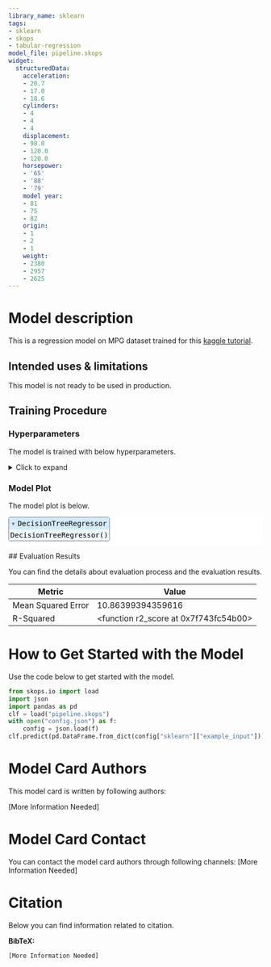 ```yaml
---
library_name: sklearn
tags:
- sklearn
- skops
- tabular-regression
model_file: pipeline.skops
widget:
  structuredData:
    acceleration:
    - 20.7
    - 17.0
    - 18.6
    cylinders:
    - 4
    - 4
    - 4
    displacement:
    - 98.0
    - 120.0
    - 120.0
    horsepower:
    - '65'
    - '88'
    - '79'
    model year:
    - 81
    - 75
    - 82
    origin:
    - 1
    - 2
    - 1
    weight:
    - 2380
    - 2957
    - 2625
---
```


# Model description

This is a regression model on MPG dataset trained for this [kaggle tutorial](https://www.kaggle.com/unofficialmerve/persisting-your-scikit-learn-model-using-skops/).

## Intended uses & limitations

This model is not ready to be used in production.

## Training Procedure

### Hyperparameters

The model is trained with below hyperparameters.

<details>
<summary> Click to expand </summary>

| Hyperparameter           | Value         |
|--------------------------|---------------|
| ccp_alpha                | 0.0           |
| criterion                | squared_error |
| max_depth                |               |
| max_features             |               |
| max_leaf_nodes           |               |
| min_impurity_decrease    | 0.0           |
| min_samples_leaf         | 1             |
| min_samples_split        | 2             |
| min_weight_fraction_leaf | 0.0           |
| random_state             |               |
| splitter                 | best          |

</details>

### Model Plot

The model plot is below.

<style>#sk-3ea712fc-223a-4e18-9d66-e9fdc5d944b3 {color: black;background-color: white;}#sk-3ea712fc-223a-4e18-9d66-e9fdc5d944b3 pre{padding: 0;}#sk-3ea712fc-223a-4e18-9d66-e9fdc5d944b3 div.sk-toggleable {background-color: white;}#sk-3ea712fc-223a-4e18-9d66-e9fdc5d944b3 label.sk-toggleable__label {cursor: pointer;display: block;width: 100%;margin-bottom: 0;padding: 0.3em;box-sizing: border-box;text-align: center;}#sk-3ea712fc-223a-4e18-9d66-e9fdc5d944b3 label.sk-toggleable__label-arrow:before {content: "▸";float: left;margin-right: 0.25em;color: #696969;}#sk-3ea712fc-223a-4e18-9d66-e9fdc5d944b3 label.sk-toggleable__label-arrow:hover:before {color: black;}#sk-3ea712fc-223a-4e18-9d66-e9fdc5d944b3 div.sk-estimator:hover label.sk-toggleable__label-arrow:before {color: black;}#sk-3ea712fc-223a-4e18-9d66-e9fdc5d944b3 div.sk-toggleable__content {max-height: 0;max-width: 0;overflow: hidden;text-align: left;background-color: #f0f8ff;}#sk-3ea712fc-223a-4e18-9d66-e9fdc5d944b3 div.sk-toggleable__content pre {margin: 0.2em;color: black;border-radius: 0.25em;background-color: #f0f8ff;}#sk-3ea712fc-223a-4e18-9d66-e9fdc5d944b3 input.sk-toggleable__control:checked~div.sk-toggleable__content {max-height: 200px;max-width: 100%;overflow: auto;}#sk-3ea712fc-223a-4e18-9d66-e9fdc5d944b3 input.sk-toggleable__control:checked~label.sk-toggleable__label-arrow:before {content: "▾";}#sk-3ea712fc-223a-4e18-9d66-e9fdc5d944b3 div.sk-estimator input.sk-toggleable__control:checked~label.sk-toggleable__label {background-color: #d4ebff;}#sk-3ea712fc-223a-4e18-9d66-e9fdc5d944b3 div.sk-label input.sk-toggleable__control:checked~label.sk-toggleable__label {background-color: #d4ebff;}#sk-3ea712fc-223a-4e18-9d66-e9fdc5d944b3 input.sk-hidden--visually {border: 0;clip: rect(1px 1px 1px 1px);clip: rect(1px, 1px, 1px, 1px);height: 1px;margin: -1px;overflow: hidden;padding: 0;position: absolute;width: 1px;}#sk-3ea712fc-223a-4e18-9d66-e9fdc5d944b3 div.sk-estimator {font-family: monospace;background-color: #f0f8ff;border: 1px dotted black;border-radius: 0.25em;box-sizing: border-box;margin-bottom: 0.5em;}#sk-3ea712fc-223a-4e18-9d66-e9fdc5d944b3 div.sk-estimator:hover {background-color: #d4ebff;}#sk-3ea712fc-223a-4e18-9d66-e9fdc5d944b3 div.sk-parallel-item::after {content: "";width: 100%;border-bottom: 1px solid gray;flex-grow: 1;}#sk-3ea712fc-223a-4e18-9d66-e9fdc5d944b3 div.sk-label:hover label.sk-toggleable__label {background-color: #d4ebff;}#sk-3ea712fc-223a-4e18-9d66-e9fdc5d944b3 div.sk-serial::before {content: "";position: absolute;border-left: 1px solid gray;box-sizing: border-box;top: 2em;bottom: 0;left: 50%;}#sk-3ea712fc-223a-4e18-9d66-e9fdc5d944b3 div.sk-serial {display: flex;flex-direction: column;align-items: center;background-color: white;padding-right: 0.2em;padding-left: 0.2em;}#sk-3ea712fc-223a-4e18-9d66-e9fdc5d944b3 div.sk-item {z-index: 1;}#sk-3ea712fc-223a-4e18-9d66-e9fdc5d944b3 div.sk-parallel {display: flex;align-items: stretch;justify-content: center;background-color: white;}#sk-3ea712fc-223a-4e18-9d66-e9fdc5d944b3 div.sk-parallel::before {content: "";position: absolute;border-left: 1px solid gray;box-sizing: border-box;top: 2em;bottom: 0;left: 50%;}#sk-3ea712fc-223a-4e18-9d66-e9fdc5d944b3 div.sk-parallel-item {display: flex;flex-direction: column;position: relative;background-color: white;}#sk-3ea712fc-223a-4e18-9d66-e9fdc5d944b3 div.sk-parallel-item:first-child::after {align-self: flex-end;width: 50%;}#sk-3ea712fc-223a-4e18-9d66-e9fdc5d944b3 div.sk-parallel-item:last-child::after {align-self: flex-start;width: 50%;}#sk-3ea712fc-223a-4e18-9d66-e9fdc5d944b3 div.sk-parallel-item:only-child::after {width: 0;}#sk-3ea712fc-223a-4e18-9d66-e9fdc5d944b3 div.sk-dashed-wrapped {border: 1px dashed gray;margin: 0 0.4em 0.5em 0.4em;box-sizing: border-box;padding-bottom: 0.4em;background-color: white;position: relative;}#sk-3ea712fc-223a-4e18-9d66-e9fdc5d944b3 div.sk-label label {font-family: monospace;font-weight: bold;background-color: white;display: inline-block;line-height: 1.2em;}#sk-3ea712fc-223a-4e18-9d66-e9fdc5d944b3 div.sk-label-container {position: relative;z-index: 2;text-align: center;}#sk-3ea712fc-223a-4e18-9d66-e9fdc5d944b3 div.sk-container {/* jupyter's `normalize.less` sets `[hidden] { display: none; }` but bootstrap.min.css set `[hidden] { display: none !important; }` so we also need the `!important` here to be able to override the default hidden behavior on the sphinx rendered scikit-learn.org. See: https://github.com/scikit-learn/scikit-learn/issues/21755 */display: inline-block !important;position: relative;}#sk-3ea712fc-223a-4e18-9d66-e9fdc5d944b3 div.sk-text-repr-fallback {display: none;}</style><div id="sk-3ea712fc-223a-4e18-9d66-e9fdc5d944b3" class="sk-top-container" style="overflow: auto;"><div class="sk-text-repr-fallback"><pre>DecisionTreeRegressor()</pre><b>Please rerun this cell to show the HTML repr or trust the notebook.</b></div><div class="sk-container" hidden><div class="sk-item"><div class="sk-estimator sk-toggleable"><input class="sk-toggleable__control sk-hidden--visually" id="37ade0f5-01f0-4181-acab-e7150c3b5fa2" type="checkbox" checked><label for="37ade0f5-01f0-4181-acab-e7150c3b5fa2" class="sk-toggleable__label sk-toggleable__label-arrow">DecisionTreeRegressor</label><div class="sk-toggleable__content"><pre>DecisionTreeRegressor()</pre></div></div></div></div></div>

## Evaluation Results

You can find the details about evaluation process and the evaluation results.



| Metric             | Value                                 |
|--------------------|---------------------------------------|
| Mean Squared Error | 10.86399394359616                     |
| R-Squared          | <function r2_score at 0x7f743fc54b00> |

# How to Get Started with the Model

Use the code below to get started with the model.

```python
from skops.io import load
import json
import pandas as pd
clf = load("pipeline.skops")
with open("config.json") as f:
    config = json.load(f)
clf.predict(pd.DataFrame.from_dict(config["sklearn"]["example_input"]))
```


# Model Card Authors

This model card is written by following authors:

[More Information Needed]

# Model Card Contact

You can contact the model card authors through following channels:
[More Information Needed]

# Citation

Below you can find information related to citation.

**BibTeX:**
```
[More Information Needed]
```
